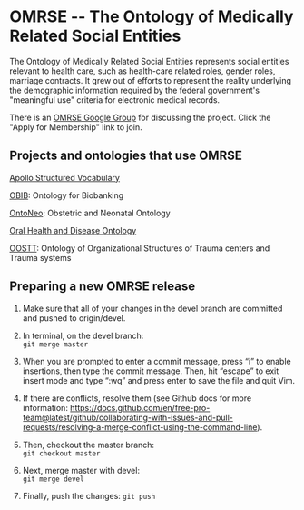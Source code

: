 # OMRSE -- The Ontology of Medically Related Social Entities

The Ontology of Medically Related Social Entities represents social entities relevant to health care, such as health-care related roles, gender roles, marriage contracts. It grew out of efforts to represent the reality underlying the demographic information required by the federal government's "meaningful use" criteria for electronic medical records.

There is an [OMRSE Google Group](http://groups.google.com/group/omrse-discuss) for discussing the project. Click the "Apply for Membership" link to join. 

## Projects and ontologies that use OMRSE

[Apollo Structured Vocabulary](https://github.com/ApolloDev)

[OBIB](https://github.com/biobanking/biobanking): Ontology for Biobanking

[OntoNeo](https://ontoneo.com/): Obstetric and Neonatal Ontology

[Oral Health and Disease Ontology](https://github.com/wdduncan/ohd-ontology)

[OOSTT](https://github.com/OOSTT/): Ontology of Organizational Structures of Trauma centers and Trauma systems

## Preparing a new OMRSE release

1. Make sure that all of your changes in the devel branch are committed and pushed to origin/devel.

2. In terminal, on the devel branch:  
`git merge master`

3. When you are prompted to enter a commit message, press “i” to enable insertions, then type the commit message. Then, hit “escape” to exit insert mode and type “:wq” and press enter to save the file and quit Vim.

4. If there are conflicts, resolve them (see Github docs for more information: https://docs.github.com/en/free-pro-team@latest/github/collaborating-with-issues-and-pull-requests/resolving-a-merge-conflict-using-the-command-line).

5. Then, checkout the master branch:  
`git checkout master`

6. Next, merge master with devel:  
`git merge devel`

7. Finally, push the changes:
`git push`
